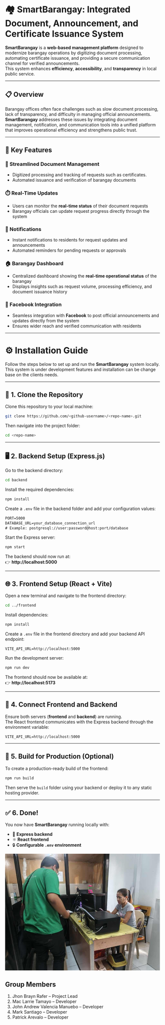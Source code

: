 # 🏘️ SmartBarangay: Integrated Document, Announcement, and Certificate Issuance System

**SmartBarangay** is a **web-based management platform** designed to modernize barangay operations by digitizing document processing, automating certificate issuance, and providing a secure communication channel for verified announcements.  
This system enhances **efficiency**, **accessibility**, and **transparency** in local public service.

---

## 📋 Overview

Barangay offices often face challenges such as slow document processing, lack of transparency, and difficulty in managing official announcements.  
**SmartBarangay** addresses these issues by integrating document management, notification, and communication tools into a unified platform that improves operational efficiency and strengthens public trust.

---

## 🚀 Key Features

### 📑 Streamlined Document Management
- Digitized processing and tracking of requests such as certificates. 
- Automated issuance and verification of barangay documents  

### ⏱️ Real-Time Updates
- Users can monitor the **real-time status** of their document requests  
- Barangay officials can update request progress directly through the system

### 🔔 Notifications
- Instant notifications to residents for request updates and announcements  
- Automated reminders for pending requests or approvals

### 🏠 Barangay Dashboard
- Centralized dashboard showing the **real-time operational status** of the barangay  
- Displays insights such as request volume, processing efficiency, and document issuance history

### 📢 Facebook Integration
- Seamless integration with **Facebook** to post official announcements and updates directly from the system  
- Ensures wider reach and verified communication with residents

---

# ⚙️ Installation Guide

Follow the steps below to set up and run the **SmartBarangay** system locally.
This system is under development features and installation can be change base on the clients needs.

---

## 🧩 1. Clone the Repository

Clone this repository to your local machine:

```bash
git clone https://github.com/<github-username>/<repo-name>.git
```

Then navigate into the project folder:

```bash
cd <repo-name>
```

---

## 🖥️ 2. Backend Setup (Express.js)

Go to the backend directory:

```bash
cd backend
```

Install the required dependencies:

```bash
npm install
```

Create a `.env` file in the backend folder and add your configuration values:

```
PORT=5000
DATABASE_URL=your_database_connection_url
# Example: postgresql://user:password@host:port/database
```

Start the Express server:

```bash
npm start
```

The backend should now run at:  
👉 **http://localhost:5000**

---

## 🌐 3. Frontend Setup (React + Vite)

Open a new terminal and navigate to the frontend directory:

```bash
cd ../frontend
```

Install dependencies:

```bash
npm install
```

Create a `.env` file in the frontend directory and add your backend API endpoint:

```
VITE_API_URL=http://localhost:5000
```

Run the development server:

```bash
npm run dev
```

The frontend should now be available at:  
👉 **http://localhost:5173**

---

## 🔗 4. Connect Frontend and Backend

Ensure both servers (**frontend** and **backend**) are running.  
The React frontend communicates with the Express backend through the environment variable:

```
VITE_API_URL=http://localhost:5000
```

---

## 🧱 5. Build for Production (Optional)

To create a production-ready build of the frontend:

```bash
npm run build
```

Then serve the `build` folder using your backend or deploy it to any static hosting provider.

---

## ✅ 6. Done!

You now have **SmartBarangay** running locally with:

- 📡 **Express backend**  
- ⚛️ **React frontend**  
- 🔒 **Configurable `.env` environment**



![Finding Client Of the Systsem](./assets/images/image1.jpg)

## Group Members

1. Jhon Brayn Rafer – Project Lead  
2. Mac Larrie Tamayo – Developer 
3. John Andrew Valencia Manuebo –  Developer  
4. Mark Santiago – Developer  
5. Patrick Arevalo – Developer  

